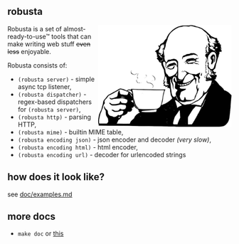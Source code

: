 ## robusta

<img src="https://raw.githubusercontent.com/krzysckh/robusta/master/doc/robusta-man.jpg" align="right" width="300px">

Robusta is a set of almost-ready-to-use™ tools that can make writing web stuff <strike>even less</strike> enjoyable.

Robusta consists of:
* `(robusta server)` - simple async tcp listener,
* `(robusta dispatcher)` - regex-based dispatchers for `(robusta server)`,
* `(robusta http)` - parsing HTTP,
* `(robusta mime)` - builtin MIME table,
* `(robusta encoding json)` - json encoder and decoder *(very slow)*,
* `(robusta encoding html)` - html encoder,
* `(robusta encoding url)` - decoder for urlencoded strings

## how does it look like?

see [doc/examples.md](doc/examples.md)

## more docs

* `make doc` or [this](https://pub.krzysckh.org/robusta.html)

